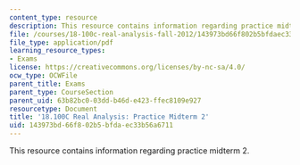 ```yaml
---
content_type: resource
description: This resource contains information regarding practice midterm 2.
file: /courses/18-100c-real-analysis-fall-2012/143973bd66f802b5bfdaec33b56a6711_MIT18_100CF12_mid2practice.pdf
file_type: application/pdf
learning_resource_types:
- Exams
license: https://creativecommons.org/licenses/by-nc-sa/4.0/
ocw_type: OCWFile
parent_title: Exams
parent_type: CourseSection
parent_uid: 63b82bc0-03dd-b46d-e423-ffec8109e927
resourcetype: Document
title: '18.100C Real Analysis: Practice Midterm 2'
uid: 143973bd-66f8-02b5-bfda-ec33b56a6711
---
```

This resource contains information regarding practice midterm 2.